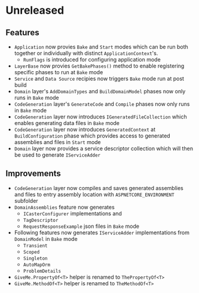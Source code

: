 # Unreleased

## Features

- `Application` now provies `Bake` and `Start` modes which can be run both 
  together or individually with distinct `ApplicationContext`'s.
  - `RunFlags` is introduced for configuring application mode
- `LayerBase` now provies `GetBakePhases()` method to enable registering
  specific phases to run at `Bake` mode 
- `Service` and `Data Source` recipies now triggers `Bake` mode run at post 
  build
- `Domain` layer's `AddDomainTypes` and `BuildDomainModel` phases now only runs
  in `Bake` mode
- `CodeGeneration` layer's `GenerateCode` and `Compile` phases now only runs
  in `Bake` mode
- `CodeGeneration` layer now introduces `IGeneratedFileCollection` which enables
  generating data files in `Bake` mode
- `CodeGeneration` layer now introduces `GeneratedContext` at `BuildConfiguration`
  phase which provides access to generated assemblies and files in `Start` mode
- `Domain` layer now provides a service descriptor collection which will then 
  be used to generate `IServiceAdder` 


## Improvements

- `CodeGeneration` layer now compiles and saves generated assemblies and files 
  to entry assembly location with `ASPNETCORE_ENVIRONMENT` subfolder
- `DomainAssemblies` feature now generates
  - `ICasterConfigurer`
  implementations and 
  - `TagDescriptor`
  - `RequestResponseExample`
  json files in `Bake` mode   
- Following features now generates `IServiceAdder` implementations from 
  `DomainModel` in `Bake` mode   
  - `Transient`
  - `Scoped`
  - `Singleton`
  - `AutoMapOrm`
  - `ProblemDetails`
- `GiveMe.PropertyOf<T>` helper is renamed to `ThePropertyOf<T>`  
- `GiveMe.MethodOf<T>` helper is renamed to `TheMethodOf<T>`  
  
  